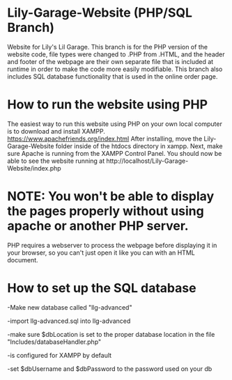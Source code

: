 # Lily-Garage-Website (PHP/SQL Branch)
Website for Lily's Lil Garage.
This branch is for the PHP version of the website code, file types were changed to .PHP from .HTML, and the header and footer of the webpage are their own separate file that is included at runtime in order to make the code more easily modifiable.
This branch also includes SQL database functionality that is used in the online order page.

# How to run the website using PHP
The easiest way to run this website using PHP on your own local computer is to download and install XAMPP.
https://www.apachefriends.org/index.html
After installing, move the Lily-Garage-Website folder inside of the htdocs directory in xampp.
Next, make sure Apache is running from the XAMPP Control Panel.
You should now be able to see the website running at http://localhost/Lily-Garage-Website/index.php

# NOTE: You won't be able to display the pages properly without using apache or another PHP server.
PHP requires a webserver to process the webpage before displaying it in your browser, so you can't just open it like you can with an HTML document.

# How to set up the SQL database
-Make new database called "llg-advanced"

-import llg-advanced.sql into llg-advanced

-make sure $dbLocation is set to the proper database location in the file "Includes/databaseHandler.php"

-is configured for XAMPP by default

-set $dbUsername and $dbPassword to the password used on your db
